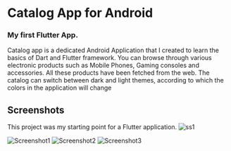 # Catalog App for Android

### My first Flutter App.
Catalog app is a dedicated Android Application that I created to learn the basics of Dart and Flutter framework. You can browse through various electronic products such as Mobile Phones, Gaming consoles and accessories. All these products have been fetched from the web. The catalog can switch between dark and light themes, according to which the colors in the application will change
## Screenshots

This project was my starting point for a Flutter application.
![ss1](https://github.com/prathik2401/Catalog-App-Using-Flutter/assets/83471987/88a1e0c6-c357-4e87-98f9-88315d91e2ad)

![Screenshot1](https://github.com/prathik2401/Catalog-App-Using-Flutter/assets/83471987/331efe2f-7942-43f1-84fc-73a9b904d516)
![Screenshot2](https://github.com/prathik2401/Catalog-App-Using-Flutter/assets/83471987/618cd91c-9829-487d-b956-6736bf341e44)
![Screenshot3](https://github.com/prathik2401/Catalog-App-Using-Flutter/assets/83471987/404da251-4749-481f-a9d1-c7df215f1a23)
